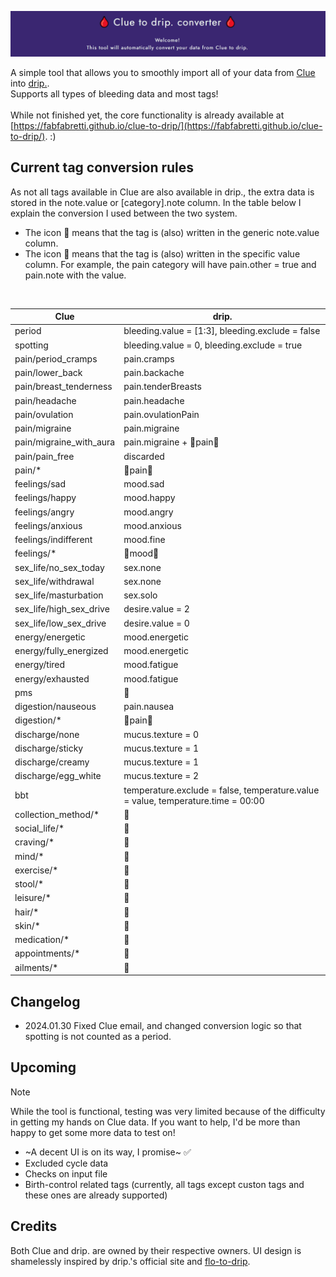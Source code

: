 ![clue to drip.](cover.png)

A simple tool that allows you to smoothly import all of your data from [Clue](https://helloclue.com/) into [drip.](https://bloodyhealth.gitlab.io/index.html). <br>Supports all types of bleeding data and most tags!
<br><br> While not finished yet, the core functionality is already available at [https://fabfabretti.github.io/clue-to-drip/](https://fabfabretti.github.io/clue-to-drip/). :)

## Current tag conversion rules
As not all tags available in Clue are also available in drip., the extra data is stored in the note.value or [category].note column.
In the table below I explain the conversion I used between the two system. 
* The icon 📄 means that the tag is (also) written in the generic note.value column.
* The icon 🔎 means that the tag is (also) written in the specific value column. For example, the pain category will have pain.other = true and pain.note with the value.

<br>

| Clue   |      drip.      |
|----------|-------------|
| period|   bleeding.value = [1:3], bleeding.exclude = false          |
| spotting|bleeding.value = 0, bleeding.exclude = true|
|pain/period_cramps|pain.cramps|
|pain/lower_back|pain.backache|
|pain/breast_tenderness|pain.tenderBreasts|
|pain/headache|pain.headache|
|pain/ovulation|pain.ovulationPain|
|pain/migraine|pain.migraine|
|pain/migraine_with_aura|pain.migraine + 🔎pain🔎|
|pain/pain_free| discarded|
|pain/*|🔎pain🔎|
|feelings/sad|mood.sad|
|feelings/happy|mood.happy|
|feelings/angry|mood.angry|
|feelings/anxious|mood.anxious|
|feelings/indifferent|mood.fine|
|feelings/*|🔎mood🔎|
|sex_life/no_sex_today|sex.none|
|sex_life/withdrawal|sex.none|
|sex_life/masturbation|sex.solo|
|sex_life/high_sex_drive|desire.value = 2|
|sex_life/low_sex_drive|desire.value = 0|
|energy/energetic|mood.energetic|
|energy/fully_energized|mood.energetic|
|energy/tired|mood.fatigue|
|energy/exhausted|mood.fatigue|
|pms|📄|
|digestion/nauseous|pain.nausea|
|digestion/*|🔎pain🔎|
|discharge/none|mucus.texture = 0|
|discharge/sticky|mucus.texture = 1|
|discharge/creamy|mucus.texture = 1|
|discharge/egg_white|mucus.texture = 2|
|bbt|temperature.exclude = false, temperature.value = value, temperature.time = 00:00|
|collection_method/*|📄|
|social_life/*|📄|
|craving/*|📄|
|mind/*|📄|
|exercise/*|📄|
|stool/*|📄|
|leisure/*|📄|
|hair/*|📄|
|skin/*|📄|
|medication/*|📄|
|appointments/*|📄|
|ailments/*|📄|


## Changelog
* 2024.01.30 Fixed Clue email, and changed conversion logic so that spotting is not counted as a period.


## Upcoming
> [!NOTE]  
> While the tool is functional, testing was very limited because of the difficulty in getting my hands on Clue data. If you want to help, I'd be more than happy to get some more data to test on!
* ~A decent UI is on its way, I promise~ ✅
* Excluded cycle data
* Checks on input file
* Birth-control related tags (currently, all tags except custon tags and these ones are already supported)


## Credits
Both Clue and drip. are owned by their respective owners. UI design is shamelessly inspired by drip.'s official site and [flo-to-drip](https://github.com/SaraVieira/flo-to-drip).

